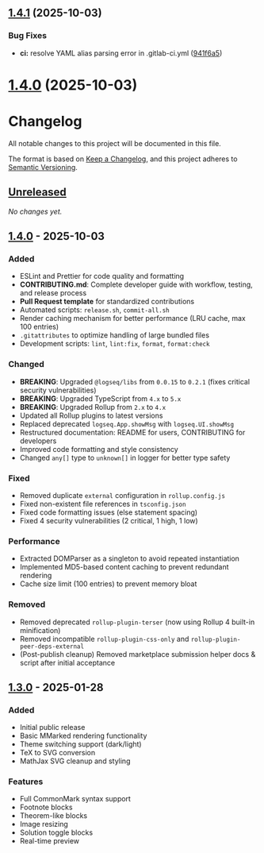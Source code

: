 ## [1.4.1](https://cloud.mathcrowd.cn/agile/frontend/mmarked-logseq-extension/compare/v1.4.0...v1.4.1) (2025-10-03)


### Bug Fixes

* **ci:** resolve YAML alias parsing error in .gitlab-ci.yml ([941f6a5](https://cloud.mathcrowd.cn/agile/frontend/mmarked-logseq-extension/commits/941f6a59e56d878bb447997a1f50ee82ab23a043))



# [1.4.0](https://cloud.mathcrowd.cn/agile/frontend/mmarked-logseq-extension/compare/v1.3.2...v1.4.0) (2025-10-03)



# Changelog

All notable changes to this project will be documented in this file.

The format is based on [Keep a Changelog](https://keepachangelog.com/en/1.0.0/),
and this project adheres to [Semantic Versioning](https://semver.org/spec/v2.0.0.html).

## [Unreleased]

_No changes yet._

## [1.4.0] - 2025-10-03

### Added
- ESLint and Prettier for code quality and formatting
- **CONTRIBUTING.md**: Complete developer guide with workflow, testing, and release process
- **Pull Request template** for standardized contributions
- Automated scripts: `release.sh`, `commit-all.sh`
- Render caching mechanism for better performance (LRU cache, max 100 entries)
- `.gitattributes` to optimize handling of large bundled files
- Development scripts: `lint`, `lint:fix`, `format`, `format:check`

### Changed
- **BREAKING**: Upgraded `@logseq/libs` from `0.0.15` to `0.2.1` (fixes critical security vulnerabilities)
- **BREAKING**: Upgraded TypeScript from `4.x` to `5.x`
- **BREAKING**: Upgraded Rollup from `2.x` to `4.x`
- Updated all Rollup plugins to latest versions
- Replaced deprecated `logseq.App.showMsg` with `logseq.UI.showMsg`
- Restructured documentation: README for users, CONTRIBUTING for developers
- Improved code formatting and style consistency
- Changed `any[]` type to `unknown[]` in logger for better type safety

### Fixed
- Removed duplicate `external` configuration in `rollup.config.js`
- Fixed non-existent file references in `tsconfig.json`
- Fixed code formatting issues (else statement spacing)
- Fixed 4 security vulnerabilities (2 critical, 1 high, 1 low)

### Performance
- Extracted DOMParser as a singleton to avoid repeated instantiation
- Implemented MD5-based content caching to prevent redundant rendering
- Cache size limit (100 entries) to prevent memory bloat

### Removed
- Removed deprecated `rollup-plugin-terser` (now using Rollup 4 built-in minification)
- Removed incompatible `rollup-plugin-css-only` and `rollup-plugin-peer-deps-external`
- (Post-publish cleanup) Removed marketplace submission helper docs & script after initial acceptance

## [1.3.0] - 2025-01-28

### Added
- Initial public release
- Basic MMarked rendering functionality
- Theme switching support (dark/light)
- TeX to SVG conversion
- MathJax SVG cleanup and styling

### Features
- Full CommonMark syntax support
- Footnote blocks
- Theorem-like blocks
- Image resizing
- Solution toggle blocks
- Real-time preview

[Unreleased]: https://github.com/mathedu4all/mmarked-logseq-extension/compare/v1.4.0...HEAD
[1.4.0]: https://github.com/mathedu4all/mmarked-logseq-extension/compare/v1.3.0...v1.4.0
[1.3.0]: https://github.com/mathedu4all/mmarked-logseq-extension/releases/tag/v1.3.0

